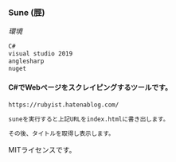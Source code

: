 ### Sune (脛)

_環境_

```markdown
C#
visual studio 2019
anglesharp
nuget
```

#### C#でWebページをスクレイピングするツールです。

```markdown
https://rubyist.hatenablog.com/

suneを実行すると上記URLをindex.htmlに書き出します。

その後、タイトルを取得し表示します。
```

MITライセンスです。
